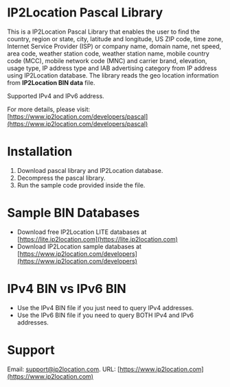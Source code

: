 # IP2Location Pascal Library

This is a IP2Location Pascal Library that enables the user to find the country, region or state, city, latitude and longitude, US ZIP code, time zone, Internet Service Provider (ISP) or company name, domain name, net speed, area code, weather station code, weather station name, mobile country code (MCC), mobile network code (MNC) and carrier brand, elevation, usage type, IP address type and IAB advertising category from IP address using IP2Location database. The library reads the geo location information from **IP2Location BIN data** file.

Supported IPv4 and IPv6 address.

For more details, please visit:
[https://www.ip2location.com/developers/pascal](https://www.ip2location.com/developers/pascal)

# Installation
1. Download pascal library and IP2Location database.
2. Decompress the pascal library.
3. Run the sample code provided inside the file.

# Sample BIN Databases
* Download free IP2Location LITE databases at [https://lite.ip2location.com](https://lite.ip2location.com)
* Download IP2Location sample databases at [https://www.ip2location.com/developers](https://www.ip2location.com/developers)

# IPv4 BIN vs IPv6 BIN
* Use the IPv4 BIN file if you just need to query IPv4 addresses.
* Use the IPv6 BIN file if you need to query BOTH IPv4 and IPv6 addresses.

# Support
Email: support@ip2location.com.
URL: [https://www.ip2location.com](https://www.ip2location.com)
